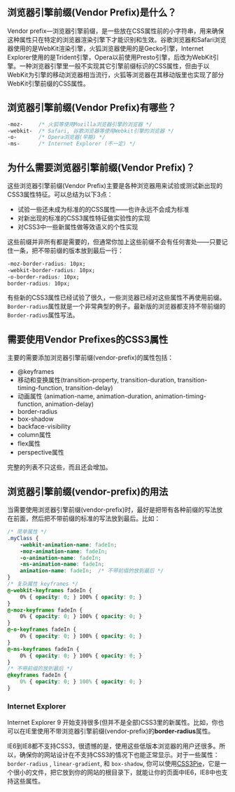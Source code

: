 ## 浏览器引擎前缀(Vendor Prefix)是什么？

Vendor prefix—浏览器引擎前缀，是一些放在CSS属性前的小字符串，用来确保这种属性只在特定的浏览器渲染引擎下才能识别和生效。谷歌浏览器和Safari浏览器使用的是WebKit渲染引擎，火狐浏览器使用的是Gecko引擎，Internet Explorer使用的是Trident引擎，Opera以前使用Presto引擎，后改为WebKit引擎。一种浏览器引擎里一般不实现其它引擎前缀标识的CSS属性，但由于以WebKit为引擎的移动浏览器相当流行，火狐等浏览器在其移动版里也实现了部分WebKit引擎前缀的CSS属性。

## 浏览器引擎前缀(Vendor Prefix)有哪些？

```css
-moz-     /* 火狐等使用Mozilla浏览器引擎的浏览器 */
-webkit-  /* Safari, 谷歌浏览器等使用Webkit引擎的浏览器 */
-o-       /* Opera浏览器(早期) */
-ms-      /* Internet Explorer (不一定) */ 
```

## 为什么需要浏览器引擎前缀(Vendor Prefix)？

这些浏览器引擎前缀(Vendor Prefix)主要是各种浏览器用来试验或测试新出现的CSS3属性特征。可以总结为以下3点：

- 试验一些还未成为标准的的CSS属性——也许永远不会成为标准
- 对新出现的标准的CSS3属性特征做实验性的实现
- 对CSS3中一些新属性做等效语义的个性实现

这些前缀并非所有都是需要的，但通常你加上这些前缀不会有任何害处——只要记住一条，把不带前缀的版本放到最后一行：

```css
-moz-border-radius: 10px; 
-webkit-border-radius: 10px; 
-o-border-radius: 10px; 
border-radius: 10px; 
```

有些新的CSS3属性已经试验了很久，一些浏览器已经对这些属性不再使用前缀。`Border-radius`属性就是一个非常典型的例子。最新版的浏览器都支持不带前缀的`Border-radius`属性写法。

## 需要使用Vendor Prefixes的CSS3属性

主要的需要添加浏览器引擎前缀(vendor-prefix)的属性包括：

- @keyframes
- 移动和变换属性(transition-property, transition-duration, transition-timing-function, transition-delay)
- 动画属性 (animation-name, animation-duration, animation-timing-function, animation-delay)
- border-radius
- box-shadow
- backface-visibility
- column属性
- flex属性
- perspective属性

完整的列表不只这些，而且还会增加。

## 浏览器引擎前缀(vendor-prefix)的用法

当需要使用浏览器引擎前缀(vendor-prefix)时，最好是把带有各种前缀的写法放在前面，然后把不带前缀的标准的写法放到最后。比如：

```css
/* 简单属性 */
.myClass {
	-webkit-animation-name: fadeIn;
	-moz-animation-name: fadeIn;
	-o-animation-name: fadeIn;
	-ms-animation-name: fadeIn;
	animation-name: fadeIn;  /* 不带前缀的放到最后 */
}
/* 复杂属性 keyframes */
@-webkit-keyframes fadeIn {
	0% { opacity: 0; } 100% { opacity: 0; }
}
@-moz-keyframes fadeIn {
	0% { opacity: 0; } 100% { opacity: 0; }
}
@-o-keyframes fadeIn {
	0% { opacity: 0; } 100% { opacity: 0; }
}
@-ms-keyframes fadeIn {
	0% { opacity: 0; } 100% { opacity: 0; }
}
/* 不带前缀的放到最后 */
@keyframes fadeIn {
	0% { opacity: 0; } 100% { opacity: 0; }
}
```

### Internet Explorer

Internet Explorer 9 开始支持很多(但并不是全部)CSS3里的新属性。比如，你也可以在IE里使用不带浏览器引擎前缀(vendor-prefix)的**border-radius**属性。

IE6到IE8都不支持CSS3，很遗憾的是，使用这些低版本浏览器的用户还很多。所以，确保你的网站设计在不支持CSS3的情况下也能正常显示。对于一些属性：`border-radius` , `linear-gradient`, 和 `box-shadow`, 你可以使用[CSS3Pie](http://css3pie.com/)，它是一个很小的文件，把它放到你的网站的根目录下，就能让你的页面中IE6，IE8中也支持这些属性。